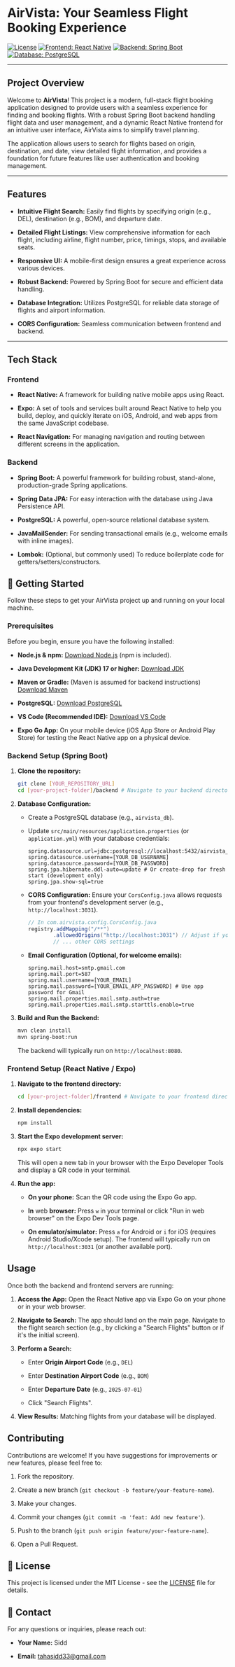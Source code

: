# AirVista: Your Seamless Flight Booking Experience

[![License](https://img.shields.io/badge/License-MIT-blue.svg)](https://opensource.org/licenses/MIT)
[![Frontend: React Native](https://img.shields.io/badge/Frontend-React%20Native%20%7C%20Expo-61DAFB?logo=react&logoColor=white)](https://reactnative.dev/)
[![Backend: Spring Boot](https://img.shields.io/badge/Backend-Spring%20Boot-6DB33F?logo=spring&logoColor=white)](https://spring.io/projects/spring-boot)
[![Database: PostgreSQL](https://img.shields.io/badge/Database-PostgreSQL-336791?logo=postgresql&logoColor=white)](https://www.postgresql.org/)

---

## Project Overview

Welcome to **AirVista**! This project is a modern, full-stack flight booking application designed to provide users with a seamless experience for finding and booking flights. With a robust Spring Boot backend handling flight data and user management, and a dynamic React Native frontend for an intuitive user interface, AirVista aims to simplify travel planning.

The application allows users to search for flights based on origin, destination, and date, view detailed flight information, and provides a foundation for future features like user authentication and booking management.

---

## Features

* **Intuitive Flight Search:** Easily find flights by specifying origin (e.g., DEL), destination (e.g., BOM), and departure date.

* **Detailed Flight Listings:** View comprehensive information for each flight, including airline, flight number, price, timings, stops, and available seats.

* **Responsive UI:** A mobile-first design ensures a great experience across various devices.

* **Robust Backend:** Powered by Spring Boot for secure and efficient data handling.

* **Database Integration:** Utilizes PostgreSQL for reliable data storage of flights and airport information.

* **CORS Configuration:** Seamless communication between frontend and backend.

---

## Tech Stack

### Frontend

* **React Native:** A framework for building native mobile apps using React.

* **Expo:** A set of tools and services built around React Native to help you build, deploy, and quickly iterate on iOS, Android, and web apps from the same JavaScript codebase.

* **React Navigation:** For managing navigation and routing between different screens in the application.

### Backend

* **Spring Boot:** A powerful framework for building robust, stand-alone, production-grade Spring applications.

* **Spring Data JPA:** For easy interaction with the database using Java Persistence API.

* **PostgreSQL:** A powerful, open-source relational database system.

* **JavaMailSender:** For sending transactional emails (e.g., welcome emails with inline images).

* **Lombok:** (Optional, but commonly used) To reduce boilerplate code for getters/setters/constructors.

## 🏁 Getting Started

Follow these steps to get your AirVista project up and running on your local machine.

### Prerequisites

Before you begin, ensure you have the following installed:

* **Node.js & npm:** [Download Node.js](https://nodejs.org/) (npm is included).

* **Java Development Kit (JDK) 17 or higher:** [Download JDK](https://www.oracle.com/java/technologies/downloads/)

* **Maven or Gradle:** (Maven is assumed for backend instructions) [Download Maven](https://maven.apache.org/download.cgi)

* **PostgreSQL:** [Download PostgreSQL](https://www.postgresql.org/download/)

* **VS Code (Recommended IDE):** [Download VS Code](https://code.visualstudio.com/)

* **Expo Go App:** On your mobile device (iOS App Store or Android Play Store) for testing the React Native app on a physical device.

### Backend Setup (Spring Boot)

1.  **Clone the repository:**

    ```bash
    git clone [YOUR_REPOSITORY_URL]
    cd [your-project-folder]/backend # Navigate to your backend directory
    ```

2.  **Database Configuration:**

    * Create a PostgreSQL database (e.g., `airvista_db`).

    * Update `src/main/resources/application.properties` (or `application.yml`) with your database credentials:

        ```properties
        spring.datasource.url=jdbc:postgresql://localhost:5432/airvista_db
        spring.datasource.username=[YOUR_DB_USERNAME]
        spring.datasource.password=[YOUR_DB_PASSWORD]
        spring.jpa.hibernate.ddl-auto=update # Or create-drop for fresh start (development only)
        spring.jpa.show-sql=true
        ```

    * **CORS Configuration:** Ensure your `CorsConfig.java` allows requests from your frontend's development server (e.g., `http://localhost:3031`).

        ```java
        // In com.airvista.config.CorsConfig.java
        registry.addMapping("/**")
                .allowedOrigins("http://localhost:3031") // Adjust if your frontend port changes
                // ... other CORS settings
        ```

    * **Email Configuration (Optional, for welcome emails):**

        ```properties
        spring.mail.host=smtp.gmail.com
        spring.mail.port=587
        spring.mail.username=[YOUR_EMAIL]
        spring.mail.password=[YOUR_EMAIL_APP_PASSWORD] # Use app password for Gmail
        spring.mail.properties.mail.smtp.auth=true
        spring.mail.properties.mail.smtp.starttls.enable=true
        ```

3.  **Build and Run the Backend:**

    ```bash
    mvn clean install
    mvn spring-boot:run
    ```

    The backend will typically run on `http://localhost:8080`.

### Frontend Setup (React Native / Expo)

1.  **Navigate to the frontend directory:**

    ```bash
    cd [your-project-folder]/frontend # Navigate to your frontend directory
    ```

2.  **Install dependencies:**

    ```bash
    npm install
    ```

3.  **Start the Expo development server:**

    ```bash
    npx expo start
    ```

    This will open a new tab in your browser with the Expo Developer Tools and display a QR code in your terminal.

4.  **Run the app:**

    * **On your phone:** Scan the QR code using the Expo Go app.

    * **In** web **browser:** Press `w` in your terminal or click "Run in web browser" on the Expo Dev Tools page.

    * **On emulator/simulator:** Press `a` for Android or `i` for iOS (requires Android Studio/Xcode setup).
        The frontend will typically run on `http://localhost:3031` (or another available port).

## Usage

Once both the backend and frontend servers are running:

1.  **Access the App:** Open the React Native app via Expo Go on your phone or in your web browser.

2.  **Navigate to Search:** The app should land on the main page. Navigate to the flight search section (e.g., by clicking a "Search Flights" button or if it's the initial screen).

3.  **Perform a Search:**

    * Enter **Origin Airport Code** (e.g., `DEL`)

    * Enter **Destination Airport Code** (e.g., `BOM`)

    * Enter **Departure Date** (e.g., `2025-07-01`)

    * Click "Search Flights".

4.  **View Results:** Matching flights from your database will be displayed.

## Contributing

Contributions are welcome! If you have suggestions for improvements or new features, please feel free to:

1.  Fork the repository.

2.  Create a new branch (`git checkout -b feature/your-feature-name`).

3.  Make your changes.

4.  Commit your changes (`git commit -m 'feat: Add new feature'`).

5.  Push to the branch (`git push origin feature/your-feature-name`).

6.  Open a Pull Request.

## 📄 License

This project is licensed under the MIT License - see the [LICENSE](https://www.google.com/search?q=LICENSE) file for details.

## 📧 Contact

For any questions or inquiries, please reach out:

* **Your Name:** Sidd

* **Email:** tahasidd33@gmail.com
